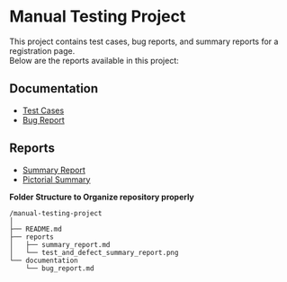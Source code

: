 # Manual Testing Project

This project contains test cases, bug reports, and summary reports for a registration page.  
Below are the reports available in this project:

## Documentation
- [Test Cases](./documentation/test_cases.md)
- [Bug Report](./documentation/bug_report.md)

## Reports
- [Summary Report](./reports/summary_report.md)
- [Pictorial Summary](./reports/test_and_defect_summary_report.png)


**Folder Structure to Organize repository properly** 
   ```
   /manual-testing-project
   │
   ├── README.md
   ├── reports
   │   ├── summary_report.md
   │   └── test_and_defect_summary_report.png
   └── documentation
       └── bug_report.md
   ```


